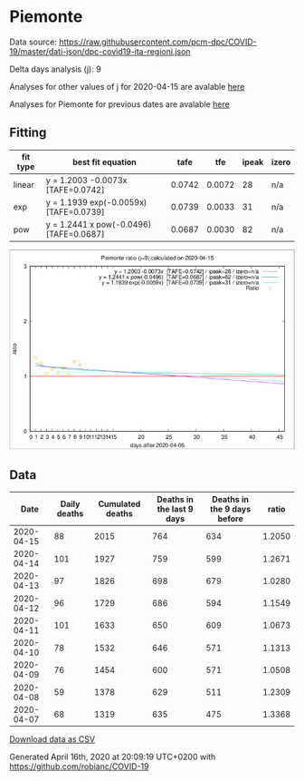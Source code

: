 # Piemonte

Data source: https://raw.githubusercontent.com/pcm-dpc/COVID-19/master/dati-json/dpc-covid19-ita-regioni.json

Delta days analysis (j): 9

Analyses for other values of j for 2020-04-15 are avalable [here](../2020-04-15/README.md)

Analyses for Piemonte for previous dates are avalable [here](../README.md)

## Fitting 
|fit type|best fit equation|tafe|tfe|ipeak|izero|
|-------|-----|--------|------|---|---|
|linear|y = 1.2003 -0.0073x  [TAFE=0.0742]|0.0742|0.0072|28|n/a|
|exp|y = 1.1939 exp(-0.0059x)  [TAFE=0.0739]|0.0739|0.0033|31|n/a|
|pow|y = 1.2441 x pow(-0.0496)  [TAFE=0.0687]|0.0687|0.0030|82|n/a|

![Plot](COVID-19_piemonte_j9_2020-04-15.png)

## Data
|Date|Daily deaths|Cumulated deaths|Deaths in the last 9 days|Deaths in the 9 days before|ratio|
|----|----------|-----------|-------|--------------------|-----|
|2020-04-15|88|2015|764|634|1.2050|
|2020-04-14|101|1927|759|599|1.2671|
|2020-04-13|97|1826|698|679|1.0280|
|2020-04-12|96|1729|686|594|1.1549|
|2020-04-11|101|1633|650|609|1.0673|
|2020-04-10|78|1532|646|571|1.1313|
|2020-04-09|76|1454|600|571|1.0508|
|2020-04-08|59|1378|629|511|1.2309|
|2020-04-07|68|1319|635|475|1.3368|

[Download data as CSV](COVID-19_piemonte_j9_2020-04-15.csv)

Generated April 16th, 2020 at 20:09:19 UTC+0200 with https://github.com/robianc/COVID-19
